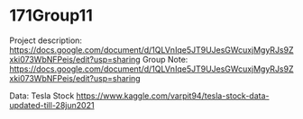 # 171Group11
Project description: https://docs.google.com/document/d/1QLVnIqe5JT9UJesGWcuxjMgyRJs9Zxki073WbNFPeis/edit?usp=sharing
Group Note: https://docs.google.com/document/d/1QLVnIqe5JT9UJesGWcuxjMgyRJs9Zxki073WbNFPeis/edit?usp=sharing

Data: Tesla Stock https://www.kaggle.com/varpit94/tesla-stock-data-updated-till-28jun2021
